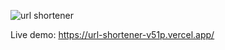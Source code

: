![url shortener](https://github.com/SohelTanbir/url-shortener/assets/58130252/871902a4-6233-4791-9bb3-3f395b6af33f)


Live demo: https://url-shortener-v51p.vercel.app/
